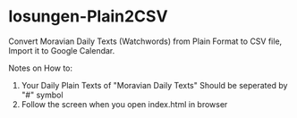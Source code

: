 # losungen-Plain2CSV
Convert Moravian Daily Texts (Watchwords) from Plain Format to CSV file, Import it to Google Calendar.

Notes on How to:
1. Your Daily Plain Texts of "Moravian Daily Texts" Should be seperated by "#" symbol
2. Follow the screen when you open index.html in browser
